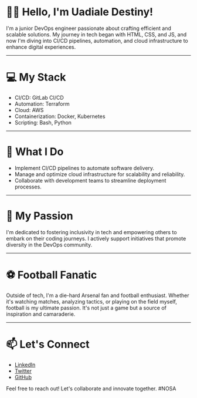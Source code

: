 <h1>👋🏿 Hello, I'm Uadiale Destiny!</h1>

<p>I'm a junior DevOps engineer passionate about crafting efficient and scalable solutions. My journey in tech began with HTML, CSS, and JS, and now I'm diving into CI/CD pipelines, automation, and cloud infrastructure to enhance digital experiences.</p>

------------------------------------------------------------------------------------------------------------------------------------------------------------------------------------------------------------------

<h1>💻 My Stack</h1>

<ul>
  <li>CI/CD: GitLab CI/CD</li>
  <li>Automation: Terraform</li>
  <li>Cloud: AWS</li>
  <li>Containerization: Docker, Kubernetes</li>
  <li>Scripting: Bash, Python</li>
</ul>

------------------------------------------------------------------------------------------------------------------------------------------------------------------------------------------------------------------

<h1>🚀 What I Do</h1>

<ul>
  <li>Implement CI/CD pipelines to automate software delivery.</li>
  <li>Manage and optimize cloud infrastructure for scalability and reliability.</li>
  <li>Collaborate with development teams to streamline deployment processes.</li>
</ul>

------------------------------------------------------------------------------------------------------------------------------------------------------------------------------------------------------------------

<h1>🌟 My Passion</h1>

<p>I'm dedicated to fostering inclusivity in tech and empowering others to embark on their coding journeys. I actively support initiatives that promote diversity in the DevOps community.</p>

------------------------------------------------------------------------------------------------------------------------------------------------------------------------------------------------------------------

<h1>⚽ Football Fanatic</h1>

<p>Outside of tech, I'm a die-hard Arsenal fan and football enthusiast. Whether it's watching matches, analyzing tactics, or playing on the field myself, football is my ultimate passion. It's not just a game but a source of inspiration and camaraderie.</p>

------------------------------------------------------------------------------------------------------------------------------------------------------------------------------------------------------------------

<h1>📫 Let's Connect</h1>

<ul>
  <li><a href="https://www.linkedin.com/in/destiny-uadiale-362a07292">LinkedIn</a></li>
  <li><a href="https://x.com/_kingnosa">Twitter</a></li>
  <li><a href="https://github.com/Nosa47">GitHub</a></li>
</ul>

<p>Feel free to reach out! Let's collaborate and innovate together. #NOSA</p>
